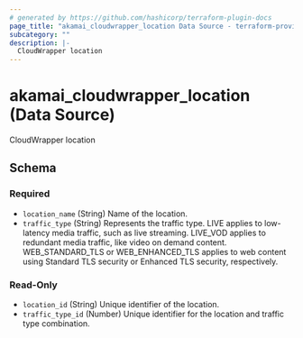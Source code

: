 ```yaml
---
# generated by https://github.com/hashicorp/terraform-plugin-docs
page_title: "akamai_cloudwrapper_location Data Source - terraform-provider-akamai"
subcategory: ""
description: |-
  CloudWrapper location
---
```


# akamai_cloudwrapper_location (Data Source)

CloudWrapper location



<!-- schema generated by tfplugindocs -->
## Schema

### Required

- `location_name` (String) Name of the location.
- `traffic_type` (String) Represents the traffic type. LIVE applies to low-latency media traffic, such as live streaming. LIVE_VOD applies to redundant media traffic, like video on demand content. WEB_STANDARD_TLS or WEB_ENHANCED_TLS applies to web content using Standard TLS security or Enhanced TLS security, respectively.

### Read-Only

- `location_id` (String) Unique identifier of the location.
- `traffic_type_id` (Number) Unique identifier for the location and traffic type combination.
